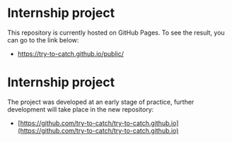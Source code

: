 # Internship project

This repository is currently hosted on GitHub Pages. To see the result, you can go to the link below:
- https://try-to-catch.github.io/public/
# Internship project

The project was developed at an early stage of practice, further development will take place in the new repository:
- [https://github.com/try-to-catch/try-to-catch.github.io](https://github.com/try-to-catch/try-to-catch.github.io)
